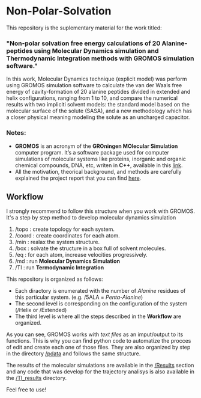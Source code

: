 
# Non-Polar-Solvation

This repository is the suplementary material for the work titled:  
### "Non-polar solvation free energy calculations of 20 Alanine-peptides using Molecular Dynamics simulation and Thermodynamic Integration methods with GROMOS simulation software."

In this work, Molecular Dynamics technique (explicit model) was perform using GROMOS simulation software to calculate the van der Waals free energy of 
cavity-formation of 20 alanine peptides divided in extended and helix configurations, ranging from 1 to 10, and compare the numerical results with two 
impliciti solvent models: the standard model based on the molecular surface of the solute (SASA), and a new methodology which has a closer physical 
meaning modeling the solute as an uncharged capacitor.

### Notes: ### 

- **GROMOS** is an acronym of the **GROningen MOlecular Simulation** computer program. It’s a software package used for computer simulations of molecular 
systems like proteins, inorganic and organic chemical compounds, DNA, etc, writen in **C++**, available in this [link](http://www.gromos.net/). 
- All the motivation, theorical background, and methods are carefully explained the project report that you can find [here](https://github.com/PacioIgnacio/Non-Polar-Solvation/tree/master/Info). 

## Workflow ##  

I strongly recommend to follow this structure when you work with GROMOS. It's a step by step method to develop molecular dynamics simulation 

  1. /topo  : create topology for each system.
  2. /coord : create coordinates for each atom.
  3. /min   : realax the system structure.
  4. /box   : solvate the structure in a box full of solvent molecules.
  5. /eq    : for each atom, increase velocities progressively.
  6. /md    : run **Molecular Dynamics Simulation**
  7. /TI    : run **Termodynamic Integration**

This repository is organized as follows: 
- Each diractory is enumerated with the number of *Alanine* residues of this particular system. (e.g. /5ALA = *Penta-Alanine*)
- The second level is corresponding on the configuration of the system (/Helix or /Extended)
- The third level is where all the steps described in the **Workflow** are organized.  

As you can see, GROMOS works with *text files* as an imput/output to its functions. This is why you can find python code to automatize the procces of edit 
and create each one of those files. They are also organized by step in the directory [/pdata](https://github.com/PacioIgnacio/Non-Polar-Solvation/tree/master/pdata) and follows the same structure. 

The results of the molecular simulations are available in the [/Results](https://github.com/PacioIgnacio/Non-Polar-Solvation/tree/master/Results) section and any code that was develop for the trajectory analisys is also available in the [/TI_results](https://github.com/PacioIgnacio/Non-Polar-Solvation/tree/master/TI_Results) directory. 

Feel free to use! 
